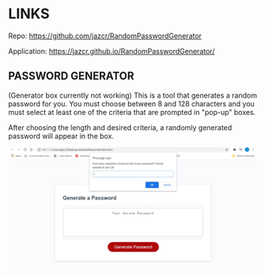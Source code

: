 # LINKS
Repo:
https://github.com/jazcr/RandomPasswordGenerator

Application:
https://jazcr.github.io/RandomPasswordGenerator/



## PASSWORD GENERATOR

(Generator box currently not working)
This is a tool that generates a random password for you. You must choose between 8 and 128 characters and you must select at least one of the criteria that are prompted in "pop-up" boxes.

After choosing the length and desired criteria, a randomly generated password will appear in the box.


![Screenshot of application](https://github.com/jazcr/RandomPasswordGenerator/blob/f427f76fa794e1eb3eddc212abed0857c604cde0/screenshot.JPG "screenshot")

